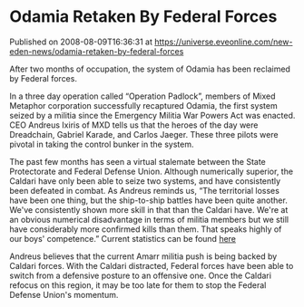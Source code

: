 # Odamia Retaken By Federal Forces
Published on 2008-08-09T16:36:31 at https://universe.eveonline.com/new-eden-news/odamia-retaken-by-federal-forces

After two months of occupation, the system of Odamia has been reclaimed by Federal forces. 

In a three day operation called “Operation Padlock”, members of Mixed Metaphor corporation successfully recaptured Odamia, the first system seized by a militia since the Emergency Militia War Powers Act was enacted. CEO Andreus Ixiris of MXD tells us that the heroes of the day were Dreadchain, Gabriel Karade, and Carlos Jaeger. These three pilots were pivotal in taking the control bunker in the system. 

The past few months has seen a virtual stalemate between the State Protectorate and Federal Defense Union. Although numerically superior, the Caldari have only been able to seize two systems, and have consistently been defeated in combat. As Andreus reminds us, “The territorial losses have been one thing, but the ship-to-ship battles have been quite another. We've consistently shown more skill in that than the Caldari have. We're at an obvious numerical disadvantage in terms of militia members but we still have considerably more confirmed kills than them. That speaks highly of our boys' competence.” Current statistics can be found [here](http://fwstats.eve-ic.net/)

Andreus believes that the current Amarr militia push is being backed by Caldari forces. With the Caldari distracted, Federal forces have been able to switch from a defensive posture to an offensive one. Once the Caldari refocus on this region, it may be too late for them to stop the Federal Defense Union's momentum.
